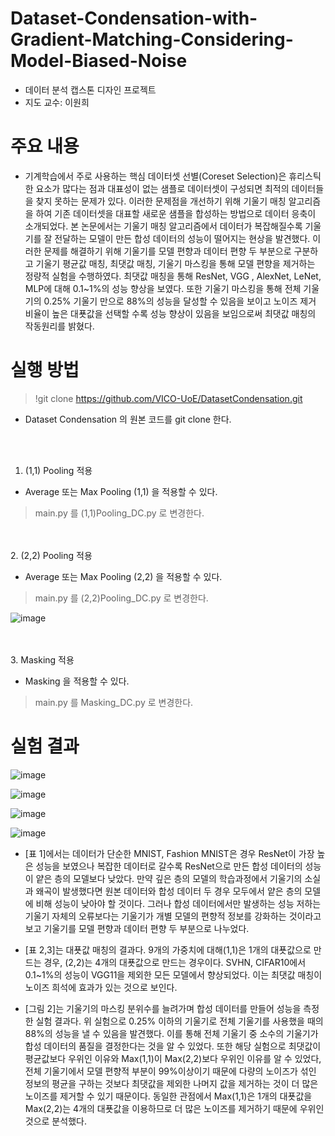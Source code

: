 # Dataset-Condensation-with-Gradient-Matching-Considering-Model-Biased-Noise

- 데이터 분석 캡스톤 디자인 프로젝트
- 지도 교수: 이원희

# 주요 내용

- 기계학습에서 주로 사용하는 핵심 데이터셋 선별(Coreset Selection)은 휴리스틱한 요소가 많다는 점과 대표성이 없는 샘플로 데이터셋이 구성되면 최적의 데이터들을 찾지 못하는 문제가 있다. 이러한 문제점을 개선하기 위해 기울기 매칭 알고리즘을 하여 기존 데이터셋을 대표할 새로운 샘플을 합성하는 방법으로 데이터 응축이 소개되었다. 본 논문에서는 기울기 매칭 알고리즘에서 데이터가 복잡해질수록 기울기를 잘 전달하는 모델이 만든 합성 데이터의 성능이 떨어지는 현상을 발견했다. 이러한 문제를 해결하기 위해 기울기를 모델 편향과 데이터 편향 두 부분으로 구분하고 기울기 평균값 매칭, 최댓값 매칭, 기울기 마스킹을 통해 모델 편향을 제거하는 정량적 실험을 수행하였다. 최댓값 매칭을 통해 ResNet, VGG , AlexNet, LeNet, MLP에 대해 0.1~1%의 성능 향상을 보였다. 또한 기울기 마스킹을 통해 전체 기울기의 0.25% 기울기 만으로 88%의 성능을 달성할 수 있음을 보이고 노이즈 제거 비율이 높은 대푯값을 선택할 수록 성능 향상이 있음을 보임으로써 최댓값 매칭의 작동원리를 밝혔다.

# 실행 방법

> !git clone https://github.com/VICO-UoE/DatasetCondensation.git 

- Dataset Condensation 의 원본 코드를 git clone 한다.

<br><br/>
1. (1,1) Pooling 적용
- Average 또는 Max Pooling (1,1) 을 적용할 수 있다.
> main.py 를 (1,1)Pooling_DC.py 로 변경한다.

<br><br/>
2. (2,2) Pooling 적용
- Average 또는 Max Pooling (2,2) 을 적용할 수 있다.
> main.py 를 (2,2)Pooling_DC.py 로 변경한다.

![image](https://user-images.githubusercontent.com/53761548/175493209-b9f5ba1c-70be-41eb-a513-f3f0d52b72d1.png)


<br><br/>
3. Masking 적용
- Masking 을 적용할 수 있다.
> main.py 를 Masking_DC.py 로 변경한다.

# 실험 결과
![image](https://user-images.githubusercontent.com/53761548/175496521-8bd0cc4c-f715-459c-b24c-5c52528c1c14.png)

![image](https://user-images.githubusercontent.com/53761548/175496326-ca47b0c9-45ca-4c38-b2ce-e5f5bca0fc84.png)

![image](https://user-images.githubusercontent.com/53761548/175496350-18c5eb7c-71d4-44ba-9a36-5ecf2d0a230e.png)

![image](https://user-images.githubusercontent.com/53761548/175496361-2d1d0f5f-04e7-4098-9cc9-265f28deb535.png)


- [표 1]에서는 데이터가 단순한 MNIST, Fashion MNIST은 경우 ResNet이 가장 높은 성능을 보였으나 복잡한 데이터로 갈수록 ResNet으로 만든 합성 데이터의 성능이 얕은 층의 모델보다 낮았다. 만약 깊은 층의 모델의 학습과정에서 기울기의 소실과 왜곡이 발생했다면 원본 데이터와 합성 데이터 두 경우 모두에서 얕은 층의 모델에 비해 성능이 낮아야 할 것이다. 그러나 합성 데이터에서만 발생하는 성능 저하는 기울기 자체의 오류보다는 기울기가 개별 모델의 편향적 정보를 강화하는 것이라고 보고 기울기를 모델 편향과 데이터 편향 두 부분으로 나누었다. 

- [표 2,3]는 대푯값 매칭의 결과다. 9개의 가중치에 대해(1,1)은 1개의 대푯값으로 만드는 경우, (2,2)는 4개의 대푯값으로 만드는 경우이다. SVHN, CIFAR10에서 0.1~1%의 성능이 VGG11을 제외한 모든 모델에서 향상되었다. 이는 최댓값 매칭이 노이즈 희석에 효과가 있는 것으로 보인다. 

- [그림 2]는 기울기의 마스킹 분위수를 늘려가며 합성 데이터를 만들어 성능을 측정한 실험 결과다. 위 실험으로 0.25% 이하의 기울기로 전체 기울기를 사용했을 때의 88%의 성능을 낼 수 있음을 발견했다. 이를 통해 전체 기울기 중 소수의 기울기가 합성 데이터의 품질을 결정한다는 것을 알 수 있었다. 또한 해당 실험으로 최댓값이 평균값보다 우위인 이유와 Max(1,1)이 Max(2,2)보다 우위인 이유를 알 수 있었다, 전체 기울기에서 모델 편향적 부분이 99%이상이기 때문에 다량의 노이즈가 섞인 정보의 평균을 구하는 것보다 최댓값을 제외한 나머지 값을 제거하는 것이 더 많은 노이즈를 제거할 수 있기 때문이다. 동일한 관점에서 Max(1,1)은 1개의 대푯값을 Max(2,2)는 4개의 대푯값을 이용하므로 더 많은 노이즈를 제거하기 때문에 우위인 것으로 분석했다.
